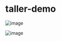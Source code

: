 # taller-demo
![image](https://github.com/user-attachments/assets/6eca41ea-ead2-48f3-b959-a2a6e3f81e61)

![image](https://github.com/user-attachments/assets/5c042c62-8c7c-4a2f-86ea-aba53a47989b)
